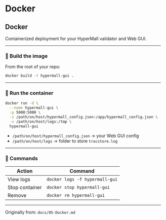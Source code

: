 # Docker

## Docker

Containerized deployment for your HyperMall validator and Web GUI.

***

### 🧱 Build the image

From the root of your repo:

```bash
docker build -t hypermall-gui .
```

***

### 🚀 Run the container

```bash
docker run -d \
  --name hypermall-gui \
  -p 5000:5000 \
  -v /path/on/host/hypermall_config.json:/app/hypermall_config.json \
  -v /path/on/host/logs:/tmp \
  hypermall-gui
```

* `/path/on/host/hypermall_config.json` → your Web GUI config
* `/path/on/host/logs` → folder to store `tracstore.log`

***

### 🧰 Commands

| Action         | Command                        |
| -------------- | ------------------------------ |
| View logs      | `docker logs -f hypermall-gui` |
| Stop container | `docker stop hypermall-gui`    |
| Remove         | `docker rm hypermall-gui`      |

***

Originally from: `docs/05-Docker.md`
